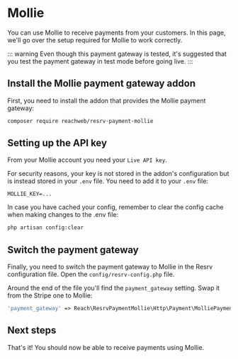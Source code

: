 # Mollie

You can use Mollie to receive payments from your customers. In this page, we'll go over the setup required for Mollie to work correctly.

::: warning
Even though this payment gateway is tested, it's suggested that you test the payment gateway in test mode before going live.
:::

## Install the Mollie payment gateway addon

First, you need to install the addon that provides the Mollie payment gateway:

```bash
composer require reachweb/resrv-payment-mollie
```

## Setting up the API key

From your Mollie account you need your `Live API key`.

For security reasons, your key is not stored in the addon's configuration but is instead stored in your `.env` file. You need to add it to your `.env` file:

```dotenv
MOLLIE_KEY=...
```

In case you have cached your config, remember to clear the config cache when making changes to the .env file:

```bash
php artisan config:clear
```

## Switch the payment gateway

Finally, you need to switch the payment gateway to Mollie in the Resrv configuration file. Open the `config/resrv-config.php` file.

Around the end of the file you'll find the `payment_gateway` setting. Swap it from the Stripe one to Mollie:

```php
'payment_gateway' => Reach\ResrvPaymentMollie\Http\Payment\MolliePaymentGateway::class,
```

## Next steps

That's it! You should now be able to receive payments using Mollie.